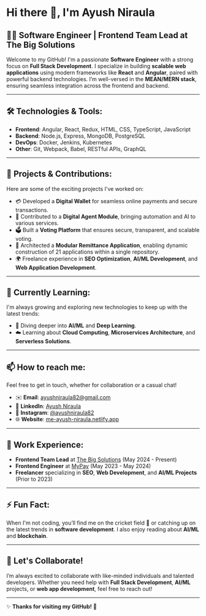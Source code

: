 # Hi there 👋, I'm Ayush Niraula

## 👨‍💻 Software Engineer | Frontend Team Lead at The Big Solutions

Welcome to my GitHub! I'm a passionate **Software Engineer** with a strong focus on **Full Stack Development**. I specialize in building **scalable web applications** using modern frameworks like **React** and **Angular**, paired with powerful backend technologies. I’m well-versed in the **MEAN/MERN stack**, ensuring seamless integration across the frontend and backend.

---

## 🛠️ **Technologies & Tools**:
- **Frontend**: Angular, React, Redux, HTML, CSS, TypeScript, JavaScript
- **Backend**: Node.js, Express, MongoDB, PostgreSQL
- **DevOps**: Docker, Jenkins, Kubernetes
- **Other**: Git, Webpack, Babel, RESTful APIs, GraphQL

---

## 🚀 **Projects & Contributions**:
Here are some of the exciting projects I've worked on:

- 💳 Developed a **Digital Wallet** for seamless online payments and secure transactions.
- 🤖 Contributed to a **Digital Agent Module**, bringing automation and AI to various services.
- 🗳️ Built a **Voting Platform** that ensures secure, transparent, and scalable voting.
- 🔄 Architected a **Modular Remittance Application**, enabling dynamic construction of 21 applications within a single repository.
- 🌍 Freelance experience in **SEO Optimization**, **AI/ML Development**, and **Web Application Development**.

---

## 🌱 **Currently Learning**:
I'm always growing and exploring new technologies to keep up with the latest trends:
- 🤖 Diving deeper into **AI/ML** and **Deep Learning**.
- ☁️ Learning about **Cloud Computing**, **Microservices Architecture**, and **Serverless Solutions**.

---

## 📫 **How to reach me**:
Feel free to get in touch, whether for collaboration or a casual chat!

- ✉️ **Email**: [ayushniraula82@gmail.com](mailto:ayushniraula82@gmail.com)
- 🔗 **LinkedIn**: [Ayush Niraula](https://www.linkedin.com/in/ayush-niraula)
- 📸 **Instagram**: [@ayushniraula82](https://www.instagram.com/the.ayush.niarula/)
- 🌐 **Website**: [me-ayush-niraula.netlify.app](https://me-ayush-niraula.netlify.app)


---

## 💼 **Work Experience**:

- **Frontend Team Lead** at [The Big Solutions](https://www.thebigsolutions.com) (May 2024 - Present)
- **Frontend Engineer** at [MyPay](https://www.mypay.com) (May 2023 - May 2024)
- **Freelancer** specializing in **SEO**, **Web Development**, and **AI/ML Projects** (Prior to 2023)

---

## ⚡ **Fun Fact**:
When I'm not coding, you’ll find me on the cricket field 🏏 or catching up on the latest trends in **software development**. I also enjoy reading about **AI/ML** and **blockchain**.

---

## 👯 **Let's Collaborate!**
I’m always excited to collaborate with like-minded individuals and talented developers. Whether you need help with **Full Stack Development**, **AI/ML** projects, or **web app development**, feel free to reach out!

---

✨ **Thanks for visiting my GitHub!** 🙌
